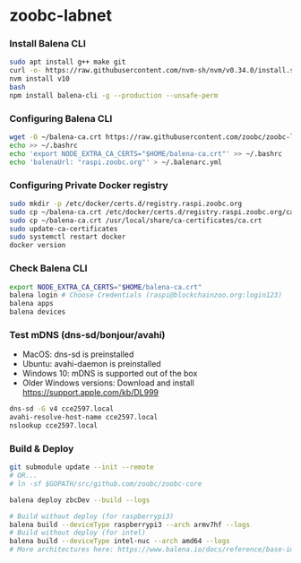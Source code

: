 # zoobc-labnet


### Install Balena CLI ###
```sh
sudo apt install g++ make git
curl -o- https://raw.githubusercontent.com/nvm-sh/nvm/v0.34.0/install.sh | bash
nvm install v10
bash
npm install balena-cli -g --production --unsafe-perm
```

### Configuring Balena CLI ###
```sh
wget -O ~/balena-ca.crt https://raw.githubusercontent.com/zoobc/zoobc-labnet/master/balena-ca.crt
echo >> ~/.bashrc
echo 'export NODE_EXTRA_CA_CERTS="$HOME/balena-ca.crt"' >> ~/.bashrc
echo 'balenaUrl: "raspi.zoobc.org"' > ~/.balenarc.yml
```

### Configuring Private Docker registry ###
```sh
sudo mkdir -p /etc/docker/certs.d/registry.raspi.zoobc.org
sudo cp ~/balena-ca.crt /etc/docker/certs.d/registry.raspi.zoobc.org/ca.crt
sudo cp ~/balena-ca.crt /usr/local/share/ca-certificates/ca.crt
sudo update-ca-certificates
sudo systemctl restart docker
docker version
```
### Check Balena CLI ###
```sh
export NODE_EXTRA_CA_CERTS="$HOME/balena-ca.crt"
balena login # Choose Credentials (raspi@blockchainzoo.org:login123)
balena apps
balena devices
```

### Test mDNS (dns-sd/bonjour/avahi) ###
- MacOS: dns-sd is preinstalled
- Ubuntu: avahi-daemon is preinstalled
- Windows 10: mDNS is supported out of the box
- Older Windows versions: Download and install https://support.apple.com/kb/DL999

```sh
dns-sd -G v4 cce2597.local
avahi-resolve-host-name cce2597.local
nslookup cce2597.local
```

### Build & Deploy ###
```sh
git submodule update --init --remote
# OR...
# ln -sf $GOPATH/src/github.com/zoobc/zoobc-core
```

```sh
balena deploy zbcDev --build --logs
```

```sh
# Build without deploy (for raspberrypi3)
balena build --deviceType raspberrypi3 --arch armv7hf --logs
# Build without deploy (for intel)
balena build --deviceType intel-nuc --arch amd64 --logs
# More architectures here: https://www.balena.io/docs/reference/base-images/devicetypes/
```

